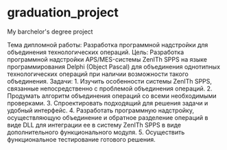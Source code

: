 # graduation_project
My barchelor's degree project

<nl> Тема дипломной работы: Разработка программной надстройки для объединения технологических операций.
<nl> Цель: Разработка программной надстройки APS/MES-системы ZenITh SPPS на языке программирования Delphi (Object Pascal) для объединения однотипных технологических операций при наличии возможности такого объединения.
<nl> Задачи: 1. Изучить особенности системы ZenITh SPPS, связанные непосредственно с проблемой объединения операций.
        2. Продумать алгоритм объединения операций со всеми необходимыми проверками.
        3. Спроектировать подходящий для решения задачи и удобный интерфейс.
        4. Разработать программную надстройку, осуществляющую объединение и обратное разделение операций в виде DLL для интеграции ее в систему ZenITh SPPS в                виде дополнительного функционального модуля.
        5. Осуществить функциональное тестирование готового решения.
